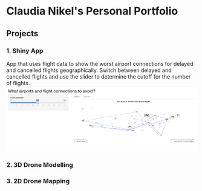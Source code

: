 # Claudia Nikel's Personal Portfolio

## Projects

### 1. Shiny App
App that uses flight data to show the worst airport connections for delayed and cancelled flights geographically. Switch between delayed and cancelled flights and use the slider to determine the cutoff for the number of flights. <br/>
![ShinyApp](images/ShinyApp.png)

### 2. 3D Drone Modelling


### 3. 2D Drone Mapping
